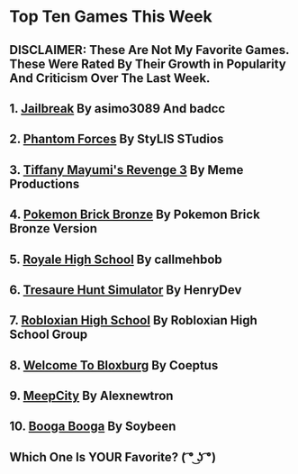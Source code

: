 # Top Ten Games This Week

## DISCLAIMER: These Are Not My Favorite Games. These Were Rated By Their Growth in Popularity And Criticism Over The Last Week.

## 1. [Jailbreak](https://www.roblox.com/games/606849621/Jailbreak-ReadyPlayerOne) By asimo3089 And badcc

## 2. [Phantom Forces](https://www.roblox.com/games/292439477/Phantom-Forces) By StyLIS STudios 

## 3. [Tiffany Mayumi's Revenge 3](https://www.roblox.com/games/1375379359/Tifany-Mayumis-Revenge-3) By Meme Productions 

## 4. [Pokemon Brick Bronze](https://www.roblox.com/games/306964494/8th-Gym-Pokemon-Brick-Bronze-Beta) By Pokemon Brick Bronze Version 

## 5. [Royale High School](https://www.roblox.com/games/735030788/Royale-High) By callmehbob 

## 6. [Tresaure Hunt Simulator](https://www.roblox.com/games/1345139196/100M-Treasure-Hunt-Simulator) By HenryDev 

## 7. [Robloxian High School](https://www.roblox.com/games/447452406/ZIPLINE-Robloxian-Highschool) By Robloxian High School Group 

## 8. [Welcome To Bloxburg](https://www.roblox.com/games/185655149/Welcome-to-Bloxburg-BETA) By Coeptus

## 9. [MeepCity](https://www.roblox.com/games/370731277/MeepCity) By Alexnewtron 

## 10. [Booga Booga](https://www.roblox.com/games/1262182609/STORMS-Booga-Booga) By Soybeen 

## Which One Is YOUR Favorite? ( ͡° ͜ʖ ͡°)
